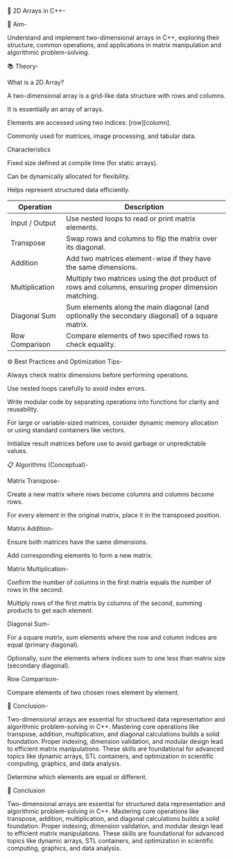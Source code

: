 🧮 2D Arrays in C++-

🎯 Aim-

Understand and implement two-dimensional arrays in C++, exploring their structure, common operations, and applications in matrix manipulation and algorithmic problem-solving.

📚 Theory-

What is a 2D Array?

A two-dimensional array is a grid-like data structure with rows and columns.

It is essentially an array of arrays.

Elements are accessed using two indices: [row][column].

Commonly used for matrices, image processing, and tabular data.

Characteristics

Fixed size defined at compile time (for static arrays).

Can be dynamically allocated for flexibility.

Helps represent structured data efficiently.

| Operation      | Description                                                                                          |
| -------------- | ---------------------------------------------------------------------------------------------------- |
| Input / Output | Use nested loops to read or print matrix elements.                                                   |
| Transpose      | Swap rows and columns to flip the matrix over its diagonal.                                          |
| Addition       | Add two matrices element-wise if they have the same dimensions.                                      |
| Multiplication | Multiply two matrices using the dot product of rows and columns, ensuring proper dimension matching. |
| Diagonal Sum   | Sum elements along the main diagonal (and optionally the secondary diagonal) of a square matrix.     |
| Row Comparison | Compare elements of two specified rows to check equality.                                            |

⚙️ Best Practices and Optimization Tips-

Always check matrix dimensions before performing operations.

Use nested loops carefully to avoid index errors.

Write modular code by separating operations into functions for clarity and reusability.

For large or variable-sized matrices, consider dynamic memory allocation or using standard containers like vectors.

Initialize result matrices before use to avoid garbage or unpredictable values.

📋 Algorithms (Conceptual)-

Matrix Transpose-

Create a new matrix where rows become columns and columns become rows.

For every element in the original matrix, place it in the transposed position.

Matrix Addition-

Ensure both matrices have the same dimensions.

Add corresponding elements to form a new matrix.

Matrix Multiplication-

Confirm the number of columns in the first matrix equals the number of rows in the second.

Multiply rows of the first matrix by columns of the second, summing products to get each element.

Diagonal Sum-

For a square matrix, sum elements where the row and column indices are equal (primary diagonal).

Optionally, sum the elements where indices sum to one less than matrix size (secondary diagonal).

Row Comparison-

Compare elements of two chosen rows element by element.

🧠 Conclusion-

Two-dimensional arrays are essential for structured data representation and algorithmic problem-solving in C++. Mastering core operations like transpose, addition, multiplication, and diagonal calculations builds a solid foundation. Proper indexing, dimension validation, and modular design lead to efficient matrix manipulations. These skills are foundational for advanced topics like dynamic arrays, STL containers, and optimization in scientific computing, graphics, and data analysis.

Determine which elements are equal or different.

🧠 Conclusion

Two-dimensional arrays are essential for structured data representation and algorithmic problem-solving in C++. Mastering core operations like transpose, addition, multiplication, and diagonal calculations builds a solid foundation. Proper indexing, dimension validation, and modular design lead to efficient matrix manipulations. These skills are foundational for advanced topics like dynamic arrays, STL containers, and optimization in scientific computing, graphics, and data analysis.
